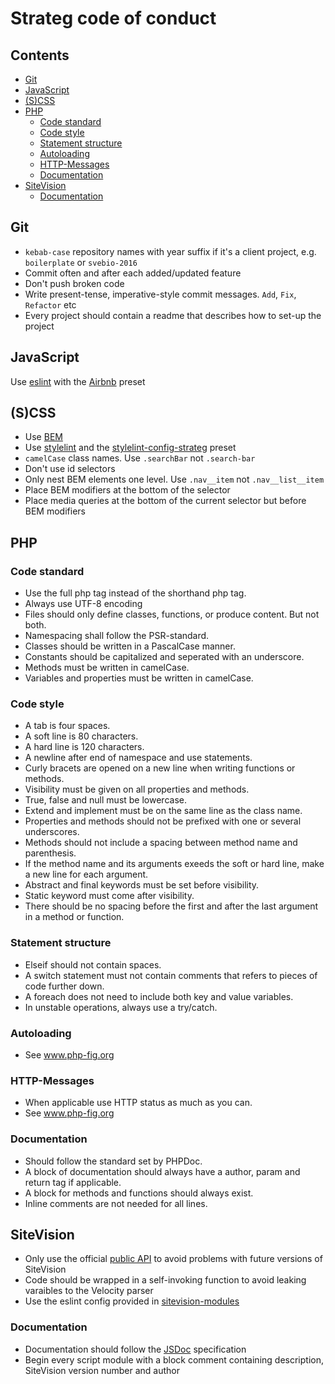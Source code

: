 # Strateg code of conduct

<!-- START doctoc generated TOC please keep comment here to allow auto update -->
<!-- DON'T EDIT THIS SECTION, INSTEAD RE-RUN doctoc TO UPDATE -->
## Contents

- [Git](#git)
- [JavaScript](#javascript)
- [(S)CSS](#scss)
- [PHP](#php)
  - [Code standard](#code-standard)
  - [Code style](#code-style)
  - [Statement structure](#statement-structure)
  - [Autoloading](#autoloading)
  - [HTTP-Messages](#http-messages)
  - [Documentation](#documentation)
- [SiteVision](#sitevision)
  - [Documentation](#documentation-1)

<!-- END doctoc generated TOC please keep comment here to allow auto update -->

## Git
* `kebab-case` repository names with year suffix if it's a client project, e.g. `boilerplate` or `svebio-2016`
* Commit often and after each added/updated feature
* Don't push broken code
* Write present-tense, imperative-style commit messages. `Add`, `Fix`, `Refactor` etc
* Every project should contain a readme that describes how to set-up the project  

## JavaScript
Use [eslint](https://github.com/eslint/eslint) with the [Airbnb](https://github.com/airbnb/javascript) preset

## (S)CSS
* Use [BEM](http://getbem.com/introduction/)
* Use [stylelint](https://github.com/stylelint/stylelint) and the [stylelint-config-strateg](https://github.com/strt/stylelint-config-strateg) preset
* `camelCase` class names. Use `.searchBar` not `.search-bar`
* Don't use id selectors
* Only nest BEM elements one level. Use `.nav__item` not `.nav__list__item`
* Place BEM modifiers at the bottom of the selector
* Place media queries at the bottom of the current selector but before BEM modifiers

## PHP
### Code standard
* Use the full php tag instead of the shorthand php tag.
* Always use UTF-8 encoding
* Files should only define classes, functions, or produce content. But not both.
* Namespacing shall follow the PSR-standard.
* Classes should be written in a PascalCase manner.
* Constants should be capitalized and seperated with an underscore.
* Methods must be written in camelCase.
* Variables and properties must be written in camelCase.

### Code style
* A tab is four spaces.
* A soft line is 80 characters.
* A hard line is 120 characters.
* A newline after end of namespace and use statements.
* Curly bracets are opened on a new line when writing functions or methods.
* Visibility must be given on all properties and methods.
* True, false and null must be lowercase.
* Extend and implement must be on the same line as the class name.
* Properties and methods should not be prefixed with one or several underscores.
* Methods should not include a spacing between method name and parenthesis.
* If the method name and its arguments exeeds the soft or hard line, make a new line for each argument.
* Abstract and final keywords must be set before visibility.
* Static keyword must come after visibility.
* There should be no spacing before the first and after the last argument in a method or function.

### Statement structure
* Elseif should not contain spaces.
* A switch statement must not contain comments that refers to pieces of code further down.
* A foreach does not need to include both key and value variables.
* In unstable operations, always use a try/catch.

### Autoloading
* See www.php-fig.org

### HTTP-Messages
* When applicable use HTTP status as much as you can.
* See www.php-fig.org

### Documentation
* Should follow the standard set by PHPDoc.
* A block of documentation should always have a author, param and return tag if applicable.
* A block for methods and functions should always exist.
* Inline comments are not needed for all lines.

## SiteVision
* Only use the official [public API](https://help4.sitevision.se/webdav/files/apidocs/index.html) to avoid problems with future versions of SiteVision
* Code should be wrapped in a self-invoking function to avoid leaking varaibles to the Velocity parser
* Use the eslint config provided in [sitevision-modules](https://github.com/strt/sitevision-modules) 

### Documentation
* Documentation should follow the [JSDoc](http://usejsdoc.org/) specification
* Begin every script module with a block comment containing description, SiteVision version number and author